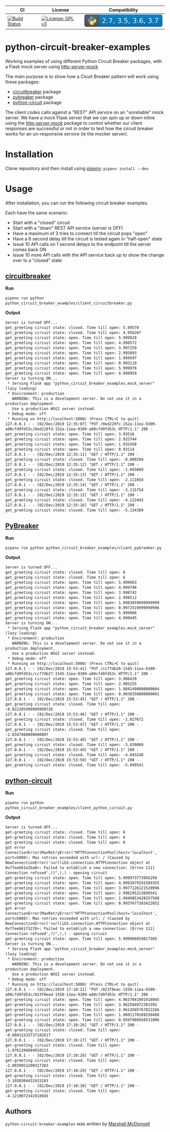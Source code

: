 | CI | License | Compatibility |
|----|---------|---------------|
| [![Build Status](https://img.shields.io/endpoint.svg?url=https%3A%2F%2Factions-badge.atrox.dev%2Fmarshallmcdonnell%2Fpython-circuit-breaker-examples%2Fbadge%3Fref%3Dmaster&style=flat)](https://actions-badge.atrox.dev/marshallmcdonnell/python-circuit-breaker-examples/goto?ref=master) | [![License: GPL v3](https://img.shields.io/badge/License-GPLv3-blue.svg)](https://www.gnu.org/licenses/gpl-3.0) | ![python compability](.images/python-compatibility-badge.svg) |

# python-circuit-breaker-examples

Working examples of using different Python Circuit Breaker packages, with a Flask mock server using [http-server-mock](https://github.com/ezequielramos/http-server-mock)

The main purpose is to show how a Cicuit Breaker pattern will work
using these packages:

 * [circuitbreaker](https://github.com/fabfuel/circuitbreaker) package
 * [pybreaker](https://github.com/danielfm/pybreaker) package
 * [python-circuit](https://github.com/edgeware/python-circuit) package
 

The client codes calls against a "REST" API service on an "unreliable" mock server.
We have a mock Flask server that we can spin up or down inline
using the [http-server-mock](https://github.com/ezequielramos/http-server-mock) package
to control whether our client responses are successful or not
in order to test how the circuit breaker works for an un-responsive service (ie the mocker server).



# Installation

Clone repository and then install using [pipenv](https://pipenv.readthedocs.io/en/latest/): `pipenv install --dev`

# Usage


After installation, you can run the following circuit breaker examples.

Each have the same scenario:
 * Start with a "closed" circuit
 * Start with a "down" REST API service (server is OFF)
 * Have a maximum of 3 tries to connect till the circuit pops "open"
 * Have a 6 second delay till the circuit is tested again in "half-open" state
 * Issue 10 API calls on 1 second delays to the endpoint till the server comes back ON
 * Issue 10 more API calls with the API service back up to show the change over to a "closed" state

## [circuitbreaker](https://github.com/fabfuel/circuitbreaker)

**Run**
```
pipenv run python python_circuit_breaker_examples/client_circuitbreaker.py
```

**Output**
```
Server is turned OFF...
get_greeting circuit state: closed. Time till open: 5.99578
get_greeting circuit state: closed. Time till open: 4.956267
get_greeting circuit state: open. Time till open: 5.999928
get_greeting circuit state: open. Time till open: 4.998572
get_greeting circuit state: open. Time till open: 3.997259
get_greeting circuit state: open. Time till open: 2.995893
get_greeting circuit state: open. Time till open: 1.994597
get_greeting circuit state: open. Time till open: 0.993119
get_greeting circuit state: open. Time till open: 5.999976
get_greeting circuit state: open. Time till open: 4.998959
Server is turning ON...
 * Serving Flask app "python_circuit_breaker_examples.mock_server" (lazy loading)
 * Environment: production
   WARNING: This is a development server. Do not use it in a production deployment.
   Use a production WSGI server instead.
 * Debug mode: off
 * Running on http://localhost:5000/ (Press CTRL+C to quit)
127.0.0.1 - - [02/Dec/2019 12:35:07] "PUT /0ed229fc-152a-11ea-9309-a08cfd9fd53c/0ed229fd-152a-11ea-9309-a08cfd9fd53c HTTP/1.1" 200 -
get_greeting circuit state: open. Time till open: 3.93516
get_greeting circuit state: open. Time till open: 2.933744
get_greeting circuit state: open. Time till open: 1.932458
get_greeting circuit state: open. Time till open: 0.93114
127.0.0.1 - - [02/Dec/2019 12:35:11] "GET / HTTP/1.1" 200 -
get_greeting circuit state: closed. Time till open: -0.089294
127.0.0.1 - - [02/Dec/2019 12:35:12] "GET / HTTP/1.1" 200 -
get_greeting circuit state: closed. Time till open: -1.093669
127.0.0.1 - - [02/Dec/2019 12:35:13] "GET / HTTP/1.1" 200 -
get_greeting circuit state: closed. Time till open: -2.111054
127.0.0.1 - - [02/Dec/2019 12:35:14] "GET / HTTP/1.1" 200 -
get_greeting circuit state: closed. Time till open: -3.115754
127.0.0.1 - - [02/Dec/2019 12:35:15] "GET / HTTP/1.1" 200 -
get_greeting circuit state: closed. Time till open: -4.122443
127.0.0.1 - - [02/Dec/2019 12:35:16] "GET / HTTP/1.1" 200 -
get_greeting circuit state: closed. Time till open: -5.134389
```

## [PyBreaker](https://github.com/danielfm/pybreaker)

**Run**
```
pipenv run python python_circuit_breaker_examples/client_pybreaker.py
```

**Output**
```
Server is turned OFF...
get_greeting circuit state: closed. Time till open: 6
get_greeting circuit state: closed. Time till open: 6
get_greeting circuit state: open. Time till open: 5.999963
get_greeting circuit state: open. Time till open: 4.999796
get_greeting circuit state: open. Time till open: 3.998742
get_greeting circuit state: open. Time till open: 2.998512
get_greeting circuit state: open. Time till open: 1.9983659999999999
get_greeting circuit state: open. Time till open: 0.9972519999999996
get_greeting circuit state: open. Time till open: 5.999966
get_greeting circuit state: open. Time till open: 4.999445
Server is turning ON...
 * Serving Flask app "python_circuit_breaker_examples.mock_server" (lazy loading)
 * Environment: production
   WARNING: This is a development server. Do not use it in a production deployment.
   Use a production WSGI server instead.
 * Debug mode: off
 * Running on http://localhost:5000/ (Press CTRL+C to quit)
127.0.0.1 - - [02/Dec/2019 15:53:41] "PUT /cc77db26-1545-11ea-9309-a08cfd9fd53c/cc77db27-1545-11ea-9309-a08cfd9fd53c HTTP/1.1" 200 -
get_greeting circuit state: open. Time till open: 3.986439
get_greeting circuit state: open. Time till open: 2.985255
get_greeting circuit state: open. Time till open: 1.9841490000000004
get_greeting circuit state: open. Time till open: 0.9830350000000001
127.0.0.1 - - [02/Dec/2019 15:53:45] "GET / HTTP/1.1" 200 -
get_greeting circuit state: closed. Time till open: -0.022205999999999726
127.0.0.1 - - [02/Dec/2019 15:53:46] "GET / HTTP/1.1" 200 -
get_greeting circuit state: closed. Time till open: -1.027672
127.0.0.1 - - [02/Dec/2019 15:53:47] "GET / HTTP/1.1" 200 -
get_greeting circuit state: closed. Time till open: -2.0347880000000007
127.0.0.1 - - [02/Dec/2019 15:53:48] "GET / HTTP/1.1" 200 -
get_greeting circuit state: closed. Time till open: -3.039009
127.0.0.1 - - [02/Dec/2019 15:53:49] "GET / HTTP/1.1" 200 -
get_greeting circuit state: closed. Time till open: -4.043248
127.0.0.1 - - [02/Dec/2019 15:53:50] "GET / HTTP/1.1" 200 -
get_greeting circuit state: closed. Time till open: -5.049541
```

## [python-circuit]()

**Run**
```
pipenv run python python_circuit_breaker_examples/client_python_circuit.py
```

**Output**
```
Server is turned OFF...
get-greeting circuit state: closed. Time till open: 6
get-greeting circuit state: closed. Time till open: 6
get-greeting circuit state: closed. Time till open: 6
got error ConnectionError(MaxRetryError("HTTPConnectionPool(host='localhost', port=5000): Max retries exceeded with url: / (Caused by NewConnectionError('<urllib3.connection.HTTPConnection object at 0x7feeb61e2ba8>: Failed to establish a new connection: [Errno 111] Connection refused',))",),) - opening circuit
get-greeting circuit state: open. Time till open: 5.999973773956299
get-greeting circuit state: open. Time till open: 4.9991679191589355
get-greeting circuit state: open. Time till open: 3.9977126121520996
get-greeting circuit state: open. Time till open: 2.996295213699341
get-greeting circuit state: open. Time till open: 1.9949853420257568
get-greeting circuit state: open. Time till open: 0.9937677383422852
got error ConnectionError(MaxRetryError("HTTPConnectionPool(host='localhost', port=5000): Max retries exceeded with url: / (Caused by NewConnectionError('<urllib3.connection.HTTPConnection object at 0x7feeb61f3278>: Failed to establish a new connection: [Errno 111] Connection refused',))",),) - opening circuit
get-greeting circuit state: open. Time till open: 5.999966859817505
Server is turning ON...
 * Serving Flask app "python_circuit_breaker_examples.mock_server" (lazy loading)
 * Environment: production
   WARNING: This is a development server. Do not use it in a production deployment.
   Use a production WSGI server instead.
 * Debug mode: off
 * Running on http://localhost:5000/ (Press CTRL+C to quit)
127.0.0.1 - - [02/Dec/2019 17:10:21] "PUT /823f0eac-1550-11ea-9309-a08cfd9fd53c/823f0ead-1550-11ea-9309-a08cfd9fd53c HTTP/1.1" 200 -
get-greeting circuit state: open. Time till open: 4.9637041091918945
get-greeting circuit state: open. Time till open: 3.962584972381592
get-greeting circuit state: open. Time till open: 2.9614505767822266
get-greeting circuit state: open. Time till open: 1.9601178169250488
get-greeting circuit state: open. Time till open: 0.9597909450531006
127.0.0.1 - - [02/Dec/2019 17:10:26] "GET / HTTP/1.1" 200 -
get-greeting circuit state: closed. Time till open: -0.06011533737182617
127.0.0.1 - - [02/Dec/2019 17:10:27] "GET / HTTP/1.1" 200 -
get-greeting circuit state: closed. Time till open: -1.0761396884918213
127.0.0.1 - - [02/Dec/2019 17:10:28] "GET / HTTP/1.1" 200 -
get-greeting circuit state: closed. Time till open: -2.0839052200317383
127.0.0.1 - - [02/Dec/2019 17:10:29] "GET / HTTP/1.1" 200 -
get-greeting circuit state: closed. Time till open: -3.1030304431915283
127.0.0.1 - - [02/Dec/2019 17:10:30] "GET / HTTP/1.1" 200 -
get-greeting circuit state: closed. Time till open: -4.1219072341918945
```

Authors
-------

`python-circuit-breaker-examples` was written by [Marshall McDonnell](https://github.com/marshallmcdonnell)

